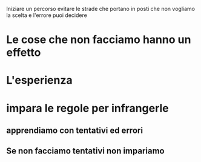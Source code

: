 Iniziare un percorso
evitare le strade che portano in posti che non vogliamo
la scelta e l'errore puoi decidere
# Le cose che non facciamo hanno un effetto

# L'esperienza

# impara le regole per infrangerle 

## apprendiamo con tentativi ed errori

## Se non facciamo tentativi non impariamo



<!--stackedit_data:
eyJoaXN0b3J5IjpbMTc3NjcxMTgyMF19
-->
